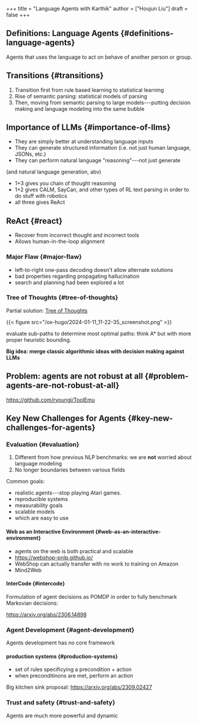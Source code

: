 +++
title = "Language Agents with Karthik"
author = ["Houjun Liu"]
draft = false
+++

## Definitions: Language Agents {#definitions-language-agents}

Agents that uses the language to act on behave of another person or group.


## Transitions {#transitions}

1.  Transition first from rule based learning to statistical learning
2.  Rise of semantic parsing: statistical models of parsing
3.  Then, moving from semantic parsing to large models---putting decision making and language modeling into the same bubble


## Importance of LLMs {#importance-of-llms}

-   They are simply better at understanding language inputs
-   They can generate structured information (i.e. not just human language, JSONs, etc.)
-   They can perform natural language "reasoning"---not just generate

(and natural language generation, abv)

-   1+3 gives you chain of thought reasoning
-   1+2 gives CALM, SayCan, and other types of RL text parsing in order to do stuff with robotics
-   all three gives ReAct


## ReAct {#react}

-   Recover from incorrect thought and incorrect tools
-   Allows human-in-the-loop alignment


### Major Flaw {#major-flaw}

-   left-to-right one-pass decoding doesn't allow alternate solutions
-   bad properties regarding propagating hallucination
-   search and planning had been explored a lot


### Tree of Thoughts {#tree-of-thoughts}

Partial solution: [Tree of Thoughts](#tree-of-thoughts)

{{< figure src="/ox-hugo/2024-01-11_11-22-35_screenshot.png" >}}

evaluate sub-paths to determine most optimal paths: think A\* but with more proper heuristic bounding.

**Big idea: merge classic algorithmic ideas with decision making against LLMs**


## Problem: agents are not robust at all {#problem-agents-are-not-robust-at-all}

<https://github.com/ryoungj/ToolEmu>


## Key New Challenges for Agents {#key-new-challenges-for-agents}


### Evaluation {#evaluation}

1.  Different from how previous NLP benchmarks: we are **not** worried about language modeling
2.  No longer boundaries between various fields

Common goals:

-   realistic agents---stop playing Atari games.
-   reproducible systems
-   measurability goals
-   scalable models
-   which are easy to use


#### Web as an Interactive Environment {#web-as-an-interactive-environment}

-   agents on the web is both practical and scalable
-   <https://webshop-pnlp.github.io/>
-   WebShop can actually transfer with no work to training on Amazon
-   Mind2Web


#### InterCode {#intercode}

Formulation of agent decisions as POMDP in order to fully benchmark Markovian decisions:

<https://arxiv.org/abs/2306.14898>


### Agent Development {#agent-development}

Agents development has no core framework


#### production systems {#production-systems}

-   set of rules specificying a precondition + action
-   when preconditinons are met, perform an action

Big kitchen sink proposal: <https://arxiv.org/abs/2309.02427>


### Trust and safety {#trust-and-safety}

Agents are much more powerful and dynamic
